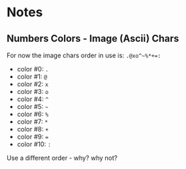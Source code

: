 # Notes



## Numbers Colors - Image (Ascii) Chars


For now the image chars order in use is:
`.@xo^~%*+=:`


- color #0:  `.`
- color #1:  `@`
- color #2:  `x`
- color #3:  `o`
- color #4:  `^`
- color #5:  `~`
- color #6:  `%`
- color #7:  `*`
- color #8:  `+`
- color #9:  `=`
- color #10: `:`



Use a different order - why? why not?
